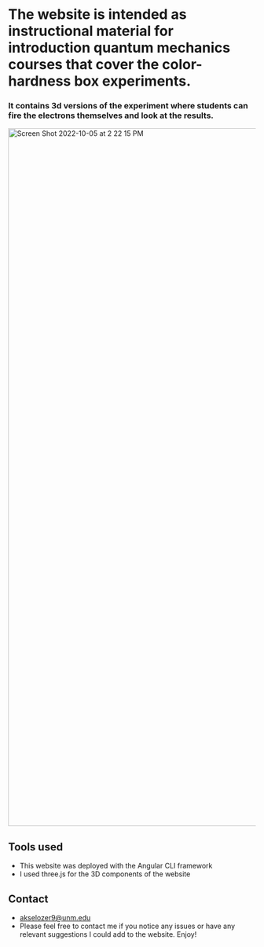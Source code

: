 
# The website is intended as instructional material for introduction quantum mechanics courses that cover the color-hardness box experiments.

### It contains 3d versions of the experiment where students can fire the electrons themselves and look at the results.
<img width="1422" alt="Screen Shot 2022-10-05 at 2 22 15 PM" src="https://user-images.githubusercontent.com/109047406/194156279-5657e8cf-39c5-4b43-8fc3-bd18764c9ee0.png">


## Tools used

- This website was deployed with the Angular CLI framework
- I used three.js for the 3D components of the website

## Contact
- akselozer9@unm.edu
- Please feel free to contact me if you notice any issues or have any relevant suggestions I could add to the website. Enjoy!

